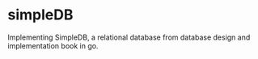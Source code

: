 # simpleDB
Implementing SimpleDB, a relational database from database design and implementation book in go.
